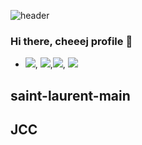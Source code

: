 ![header](https://capsule-render.vercel.app/api?type=soft&color=auto&height=100&section=header&text=cheej%20profile&fontSize=40)

### Hi there, cheeej profile 👋
- <img src="https://img.shields.io/badge/Html5-E34F26?style=flat&logo=Html5&logoColor=white"/>, <img src="https://img.shields.io/badge/Css3-1572B6?style=flat&logo=Css3&logoColor=white"/>,<img src="https://img.shields.io/badge/React-61DAFB?style=flat&logo=React&logoColor=white"/>, <img src="https://img.shields.io/badge/Javascript-F7DF1E?style=flat&logo=Javascript&logoColor=white"/>
## saint-laurent-main
## JCC

<!--
**cheeej/cheeej** is a ✨ _special_ ✨ repository because its `README.md` (this file) appears on your GitHub profile.

Here are some ideas to get you started:

- 🔭 I’m currently working on ...
- 🌱 I’m currently learning ...
- 👯 I’m looking to collaborate on ...
- 🤔 I’m looking for help with ...
- 💬 Ask me about ...
- 📫 How to reach me: ...
- 😄 Pronouns: ...
- ⚡ Fun fact: ...
-->

